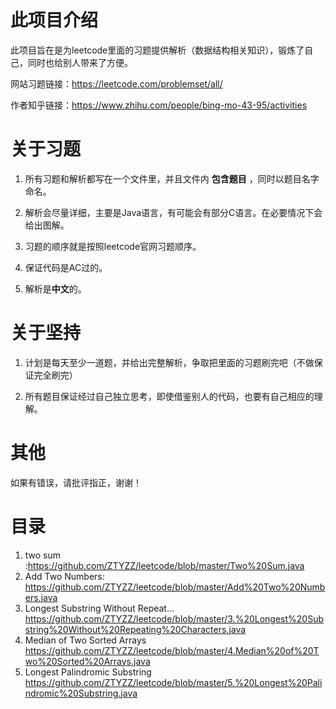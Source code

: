 # 此项目介绍
此项目旨在是为leetcode里面的习题提供解析（数据结构相关知识），锻炼了自己，同时也给别人带来了方便。

网站习题链接：https://leetcode.com/problemset/all/

作者知乎链接：https://www.zhihu.com/people/bing-mo-43-95/activities

# 关于习题

1. 所有习题和解析都写在一个文件里，并且文件内 **包含题目**  ，同时以题目名字命名。

2. 解析会尽量详细，主要是Java语言，有可能会有部分C语言。在必要情况下会给出图解。

3. 习题的顺序就是按照leetcode官网习题顺序。

4. 保证代码是AC过的。

5. 解析是**中文**的。


# 关于坚持

1. 计划是每天至少一道题，并给出完整解析，争取把里面的习题刷完吧（不做保证完全刷完）

2. 所有题目保证经过自己独立思考，即使借鉴别人的代码，也要有自己相应的理解。


# 其他

如果有错误，请批评指正，谢谢！


# 目录

1. two sum :https://github.com/ZTYZZ/leetcode/blob/master/Two%20Sum.java
2. Add Two Numbers: https://github.com/ZTYZZ/leetcode/blob/master/Add%20Two%20Numbers.java
3. Longest Substring Without Repeat... https://github.com/ZTYZZ/leetcode/blob/master/3.%20Longest%20Substring%20Without%20Repeating%20Characters.java
4. Median of Two Sorted Arrays  https://github.com/ZTYZZ/leetcode/blob/master/4.Median%20of%20Two%20Sorted%20Arrays.java
5. Longest Palindromic Substring  https://github.com/ZTYZZ/leetcode/blob/master/5.%20Longest%20Palindromic%20Substring.java